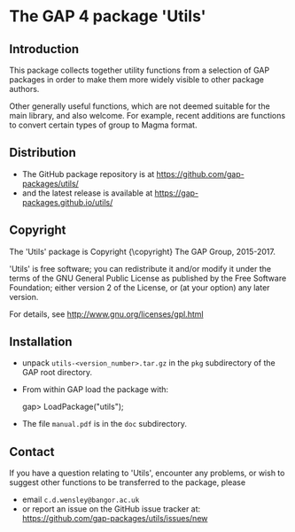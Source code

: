 # The GAP 4 package 'Utils' 

## Introduction 

This package collects together utility functions from a selection of GAP 
packages in order to make them more widely visible to other package authors. 

Other generally useful functions, which are not deemed suitable for the main library, and also welcome.  For example, recent additions are functions to convert certain types of group to Magma format.

## Distribution

 * The GitHub package repository is at 
   <https://github.com/gap-packages/utils/> 
 * and the latest release is available at 
   <https://gap-packages.github.io/utils/>

## Copyright

The 'Utils' package is Copyright {\copyright} The GAP Group, 2015-2017. 

'Utils' is free software; you can redistribute it and/or modify
it under the terms of the GNU General Public License as published by
the Free Software Foundation; either version 2 of the License, or
(at your option) any later version. 

For details, see <http://www.gnu.org/licenses/gpl.html>

## Installation

 * unpack `utils-<version_number>.tar.gz` in the `pkg` subdirectory 
of the GAP root directory.

 * From within GAP load the package with:

    gap> LoadPackage("utils"); 

 * The file `manual.pdf` is in the `doc` subdirectory.

## Contact

If you have a question relating to 'Utils', encounter any problems, 
or wish to suggest other functions to be transferred to the package, please
 * email `c.d.wensley@bangor.ac.uk` 
 * or report an issue on the GitHub issue tracker at: 
   <https://github.com/gap-packages/utils/issues/new> 
